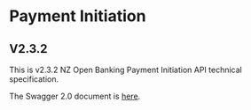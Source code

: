 # Payment Initiation

## V2.3.2

This is v2.3.2 NZ Open Banking Payment Initiation API technical specification.

The Swagger 2.0 document is [here](payment-initiation-nz-swagger.yaml).
